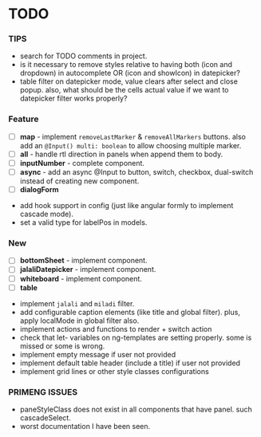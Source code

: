 # TODO

### TIPS

- search for TODO comments in project.
- is it necessary to remove styles relative to having both (icon and dropdown) in autocomplete OR (icon and showIcon) in datepicker?
- table filter on datepicker mode, value clears after select and close popup. also, what should be the cells actual value if we want to datepicker filter works properly? 

### Feature

- [ ] **map** - implement `removeLastMarker` & `removeAllMarkers` buttons. also add an `@Input() multi: boolean` to
  allow choosing multiple marker.
- [ ] **all** - handle rtl direction in panels when append them to body.
- [ ] **inputNumber** - complete component.
- [ ] **async** - add an async @Input to button, switch, checkbox, dual-switch instead of creating new component.
- [ ] **dialogForm**
- add hook support in config (just like angular formly to implement cascade mode).
- set a valid type for labelPos in models.

### New

- [ ] **bottomSheet** - implement component.
- [ ] **jalaliDatepicker** - implement component.
- [ ] **whiteboard** - implement component.
- [ ] **table** 
- implement `jalali` and `miladi` filter. 
- add configurable caption elements (like title and global filter). plus, apply localMode in global filter also.
- implement actions and functions to render + switch action
- check that let- variables on ng-templates are setting properly. some is missed or some is wrong.
- implement empty message if user not provided
- implement default table header (include a title) if user not provided
- implement grid lines or other style classes configurations




### PRIMENG ISSUES

- paneStyleClass does not exist in all components that have panel. such cascadeSelect.
- worst documentation I have been seen. 
